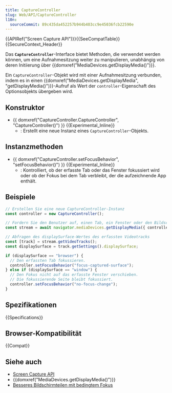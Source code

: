 ```yaml
---
title: CaptureController
slug: Web/API/CaptureController
l10n:
  sourceCommit: 89c435da452257b944b403cc9e45036fcb22590e
---
```


{{APIRef("Screen Capture API")}}{{SeeCompatTable}}{{SecureContext_Header}}

Das **`CaptureController`**-Interface bietet Methoden, die verwendet werden können, um eine Aufnahmesitzung weiter zu manipulieren, unabhängig von deren Initiierung über {{domxref("MediaDevices.getDisplayMedia()")}}.

Ein `CaptureController`-Objekt wird mit einer Aufnahmesitzung verbunden, indem es in einen {{domxref("MediaDevices.getDisplayMedia", "getDisplayMedia()")}}-Aufruf als Wert der `controller`-Eigenschaft des Optionsobjekts übergeben wird.

## Konstruktor

- {{ domxref("CaptureController.CaptureController", "CaptureController()") }} {{Experimental_Inline}}
  - : Erstellt eine neue Instanz eines `CaptureController`-Objekts.

## Instanzmethoden

- {{ domxref("CaptureController.setFocusBehavior", "setFocusBehavior()") }} {{Experimental_Inline}}
  - : Kontrolliert, ob der erfasste Tab oder das Fenster fokussiert wird oder ob der Fokus bei dem Tab verbleibt, der die aufzeichnende App enthält.

## Beispiele

```js
// Erstellen Sie eine neue CaptureController-Instanz
const controller = new CaptureController();

// Fordern Sie den Benutzer auf, einen Tab, ein Fenster oder den Bildschirm zu teilen.
const stream = await navigator.mediaDevices.getDisplayMedia({ controller });

// Abfragen des displaySurface-Wertes des erfassten Videotracks
const [track] = stream.getVideoTracks();
const displaySurface = track.getSettings().displaySurface;

if (displaySurface == "browser") {
  // Den erfassten Tab fokussieren.
  controller.setFocusBehavior("focus-captured-surface");
} else if (displaySurface == "window") {
  // Den Fokus nicht auf das erfasste Fenster verschieben.
  // Die fokussierende Seite bleibt fokussiert.
  controller.setFocusBehavior("no-focus-change");
}
```

## Spezifikationen

{{Specifications}}

## Browser-Kompatibilität

{{Compat}}

## Siehe auch

- [Screen Capture API](/de/docs/Web/API/Screen_Capture_API)
- {{domxref("MediaDevices.getDisplayMedia()")}}
- [Besseres Bildschirmteilen mit bedingtem Fokus](https://developer.chrome.com/docs/web-platform/conditional-focus/)
